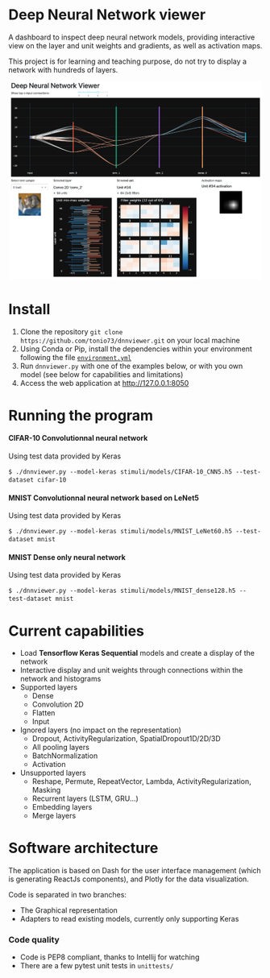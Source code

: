 # Deep Neural Network viewer

A dashboard to inspect deep neural network models, providing interactive view on the layer and unit weights and gradients, as well as activation maps.

This project is for learning and teaching purpose, do not try to display a network with hundreds of layers.

![Screenshot](assets/screen1.png)

# Install

1. Clone the repository `git clone https://github.com/tonio73/dnnviewer.git` on your local machine
2. Using Conda or Pip, install the dependencies within your environment following the file [`environment.yml`](enviroment.yml)
3. Run `dnnviewer.py` with one of the examples below, or with you own model (see below for capabilities and limitations)
4. Access the web application at http://127.0.0.1:8050

# Running the program

#### CIFAR-10 Convolutionnal neural network

Using test data provided by Keras

```
$ ./dnnviewer.py --model-keras stimuli/models/CIFAR-10_CNN5.h5 --test-dataset cifar-10
```

#### MNIST Convolutionnal neural network based on LeNet5

Using test data provided by Keras

```
$ ./dnnviewer.py --model-keras stimuli/models/MNIST_LeNet60.h5 --test-dataset mnist
```

#### MNIST Dense only neural network

Using test data provided by Keras

```
$ ./dnnviewer.py --model-keras stimuli/models/MNIST_dense128.h5 --test-dataset mnist
```

# Current capabilities

- Load **Tensorflow Keras Sequential** models and create a display of the network
- Interactive display and unit weights through connections within the network and histograms
- Supported layers
  - Dense
  - Convolution 2D
  - Flatten
  - Input
- Ignored layers (no impact on the representation)
  - Dropout, ActivityRegularization, SpatialDropout1D/2D/3D
  - All pooling layers
  - BatchNormalization
  - Activation
- Unsupported layers
  - Reshape, Permute, RepeatVector, Lambda, ActivityRegularization, Masking
  - Recurrent layers (LSTM, GRU...)
  - Embedding layers
  - Merge layers

# Software architecture

The application is based on Dash for the user interface management (which is generating ReactJs components), and Plotly for the data visualization.

Code is separated in two branches:

- The Graphical representation
- Adapters to read existing models, currently only supporting Keras

### Code quality

- Code is PEP8 compliant, thanks to Intellij for watching
- There are a few pytest unit tests in `unittests/`
